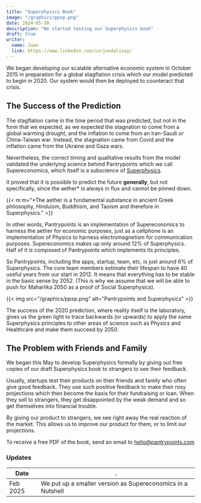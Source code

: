 ```yaml
---
title: "Superphysics Book"
image: "/graphics/ppsp.png"
date: 2024-05-30
description: "We started testing our Superphysics book"
draft: true
writer:
  name: Juan
  link: https://www.linkedin.com/in/jundalisay/
---
```



We began developing our scalable alternative economic system in October 2015 in preparation for a global stagflation crisis which our model predicted to begin in 2020. Our system would then be deployed to counteract that crisis. 


## The Success of the Prediction

The stagflation came in the time period that was predicted, but not in the form that we expected, as we expected the stagnation to come from a global warming drought, and the inflation to come from an Iran-Saudi or China-Taiwan war. Instead, the stagnation came from Covid and the inflation came from the Ukraine and Gaza wars.        

Nevertheless, the correct timing and qualitative results from the model validated the underlying science behind Pantrypoints which we call Supereconomics, which itself is a subscience of [Superphysics](https://www.superphysics.org).

It proved that it is possible to predict the future **generally**, but not specifically, since the aether* is always in flux and cannot be pinned down.

{{< m m="*The aether is a fundamental substance in ancient Greek philosophy, Hinduism, Buddhism, and Taoism and therefore in Superphysics." >}} 


In other words, Pantrypoints is an implementation of Supereconomics to harness the aether for economic purposes, just as a cellphone is an implementation of Physics to harness electromagnetism for communication purposes. Supereconomics makes up only around 12% of Superphysics. Half of it is composed of Pantrypoints which implements its principles. 

So Pantrypoints, including the apps, startup, team, etc, is just around 6% of Superphysics. The core team members estimate their lifespan to have 40 useful years from our start in 2012. It means that everything has to be stable in the basic sense by 2052. (This is why we assume that we will be able to push for Maharlika 2050 as a proof of Social Superphysics). 

{{< img src="/graphics/ppsp.png" alt="Pantrypoints and Superphysics" >}}


The success of the 2020 prediction, where reality itself is the laboratory, gives us the green light to trace backwards (or upwards) to apply the same Superphysics principles to other areas of science such as Physics and Healthcare and make them succeed by 2050. 


## The Problem with Friends and Family

We began this May to develop Superphysics formally by giving out free copies of our draft Superphysics book to strangers to see their feedback.

Usually, startups test their products on their friends and family who often give good feedback. They use such positive feedback to make their rosy projections which then become the basis for their fundraising or loan. When they sell to strangers, they get disappointed by the weak demand and so get themselves into financial trouble. 

By giving our product to strangers, we see right away the real reaction of the market. This allows us to improve our product for them, or to limit our projections.

To receive a free PDF of the book, send an email to hello@pantrypoints.com



### Updates

Date | .
--- | ---
Feb 2025 | We put up a smaller version as Supereconomics in a Nutshell